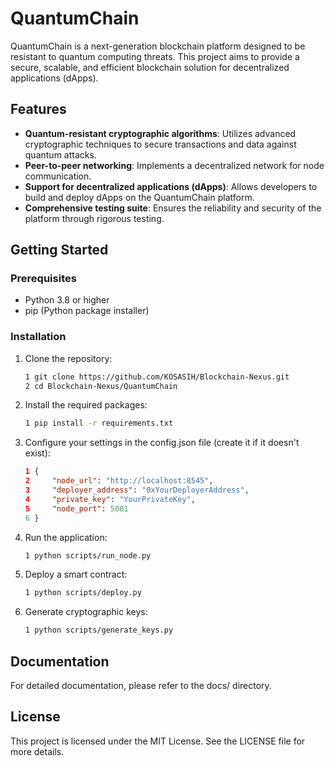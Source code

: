 # QuantumChain

QuantumChain is a next-generation blockchain platform designed to be resistant to quantum computing threats. This project aims to provide a secure, scalable, and efficient blockchain solution for decentralized applications (dApps).

## Features

- **Quantum-resistant cryptographic algorithms**: Utilizes advanced cryptographic techniques to secure transactions and data against quantum attacks.
- **Peer-to-peer networking**: Implements a decentralized network for node communication.
- **Support for decentralized applications (dApps)**: Allows developers to build and deploy dApps on the QuantumChain platform.
- **Comprehensive testing suite**: Ensures the reliability and security of the platform through rigorous testing.

## Getting Started

### Prerequisites

- Python 3.8 or higher
- pip (Python package installer)

### Installation

1. Clone the repository:
   ```bash
   1 git clone https://github.com/KOSASIH/Blockchain-Nexus.git
   2 cd Blockchain-Nexus/QuantumChain
   ```

2. Install the required packages:

   ```bash
   1 pip install -r requirements.txt
   ```

3. Configure your settings in the config.json file (create it if it doesn't exist):

   ```json
   1 {
   2     "node_url": "http://localhost:8545",
   3     "deployer_address": "0xYourDeployerAddress",
   4     "private_key": "YourPrivateKey",
   5     "node_port": 5001
   6 }
   ```

4. Run the application:

   ```bash
   1 python scripts/run_node.py
   ```

5. Deploy a smart contract:

   ```bash
   1 python scripts/deploy.py
   ```

6. Generate cryptographic keys:

   ```bash
   1 python scripts/generate_keys.py
   ```

## Documentation
For detailed documentation, please refer to the docs/ directory.

## License
This project is licensed under the MIT License. See the LICENSE file for more details.
